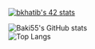 [![bkhatib's 42 stats](https://badge.mediaplus.ma/darkblue/bkhatib?1337Badge=off&UM6P=off)](https://github.com/oakoudad/badge42)




![Baki55's GitHub stats](https://github-readme-stats.vercel.app/api?username=Baki55&count_private=true&theme=dark)
<br>
![Top Langs](https://github-readme-stats.vercel.app/api/top-langs/?username=Baki55&theme=dark&layout=compact)
